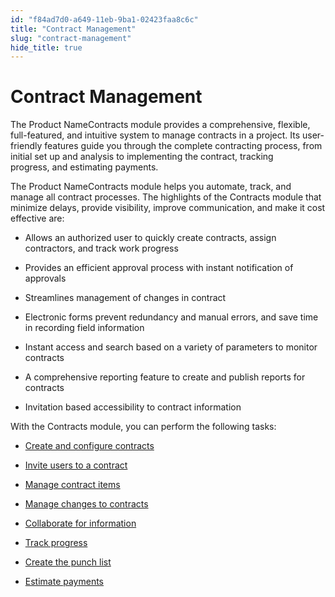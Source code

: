 ```yaml
---
id: "f84ad7d0-a649-11eb-9ba1-02423faa8c6c"
title: "Contract Management"
slug: "contract-management"
hide_title: true
---
```


<a id="ariaid-title1"/>

# Contract Management

<p xmlns="http://www.w3.org/1999/xhtml" className="shortdesc">
</p>

<p xmlns="http://www.w3.org/1999/xhtml" className="p">The&nbsp;<span className="ph">Product Name</span>Contracts module provides a comprehensive, flexible, full-featured, and intuitive system to&nbsp;manage contracts in a project. Its user-friendly features guide you through the complete contracting process, from initial set up and analysis to implementing the contract, tracking progress,&nbsp;and estimating payments.</p>

<div xmlns="http://www.w3.org/1999/xhtml" className="p">The&nbsp;<span className="ph">Product Name</span>Contracts module helps you automate, track, and manage all contract processes. The highlights of the Contracts module that minimize delays, provide visibility, improve communication, and make it cost effective are:<ul className="ul"><li className="li"><p className="p">Allows an authorized user&nbsp;to quickly create contracts, assign contractors, and track work progress</p></li><li className="li"><p className="p">Provides an efficient approval process with instant notification of approvals</p></li><li className="li"><p className="p">Streamlines management of changes in contract&nbsp;</p></li><li className="li"><p className="p">Electronic forms prevent redundancy and manual errors, and save time in recording field information</p></li><li className="li"><p className="p">Instant access and search based on a variety of parameters to monitor contracts</p></li><li className="li"><p className="p">A comprehensive reporting feature to create and publish reports for contracts&nbsp;</p></li><li className="li"><p className="p">Invitation based accessibility to contract information</p></li></ul>With the Contracts module, you can perform the following tasks:<ul className="ul"><li className="li"><p className="p"><a className="xref" href="/contract-setup/contract-setup">Create and configure contracts</a></p></li><li className="li"><p className="p"><a className="xref" href="#">Invite users to a contract</a></p></li><li className="li"><p className="p"><a className="xref" href="#">Manage contract items</a></p></li><li className="li"><p className="p"><a className="xref" href="#">Manage changes to contracts</a></p></li><li className="li"><p className="p"><a className="xref" href="#">Collaborate for information</a></p></li><li className="li"><p className="p"><a className="xref" href="#">Track progress</a></p></li><li className="li"><p className="p"><a className="xref" href="#">Create the punch list</a></p></li><li className="li"><p className="p"><a className="xref" href="#">Estimate payments</a></p></li></ul></div>
